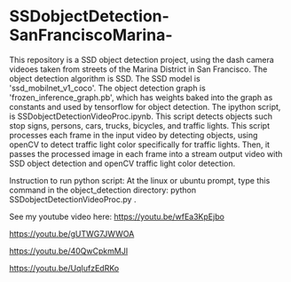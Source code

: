 # SSDobjectDetection-SanFranciscoMarina-
This repository is a SSD object detection project, using the dash camera videoes taken from streets of the Marina District in San Francisco. The object detection algorithm is SSD. The SSD model is 'ssd_mobilnet_v1_coco'. The object detection graph is 'frozen_inference_graph.pb', which has weights baked into the graph as constants and used by tensorflow for object detection. The ipython script, is SSDobjectDetectionVideoProc.ipynb. This script detects objects such stop signs, persons, cars, trucks, bicycles, and traffic lights. This script processes each frame in the input video by detecting objects, using openCV to detect traffic light color specifically for traffic lights. Then, it passes the processed image in each frame into a stream output video with SSD object detection and openCV traffic light color detection.

Instruction to run python script:
At the linux or ubuntu prompt, type this command in the object_detection directory: python SSDobjectDetectionVideoProc.py .

See my youtube video here: 
https://youtu.be/wfEa3KpEjbo

https://youtu.be/gUTWG7JWWOA

https://youtu.be/40QwCpkmMJI

https://youtu.be/UqIufzEdRKo
